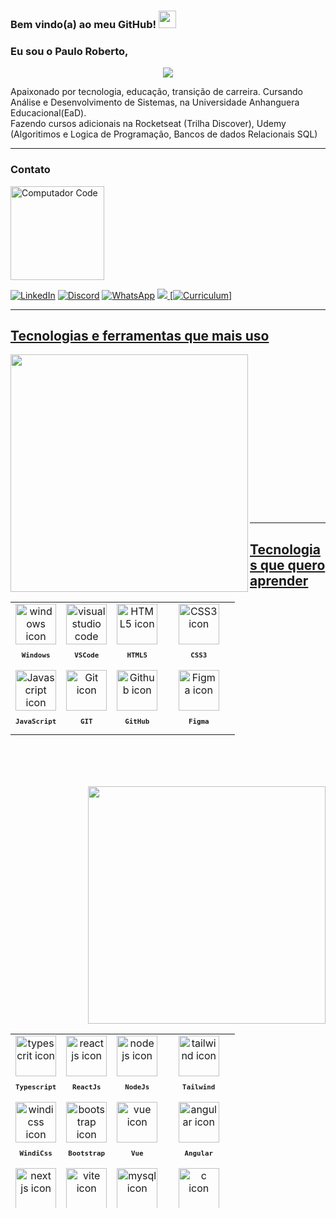 <div>
 <h3 align="left">
     Bem vindo(a) ao meu GitHub!
    <img src="https://media.giphy.com/media/hvRJCLFzcasrR4ia7z/giphy.gif" width="28">
 </h3>

### Eu sou o Paulo Roberto,
<p align="center">
      <a href="https://github.com/DenverCoder1/readme-typing-svg"><img src="https://readme-typing-svg.herokuapp.com/?lines=Desenvolvedor%20Front-End%20Jr!;Sempre%20Aprendendo%20coisas%20novas!&font=Fira%20Code&center=true&width=440&height=45&color=f75c7e&vCenter=true&size=22"></a>
    </p>
Apaixonado por tecnologia, educação, transição de carreira.
Cursando Análise e Desenvolvimento de Sistemas, na Universidade Anhanguera Educacional(EaD).<br/>
Fazendo cursos adicionais na Rocketseat (Trilha Discover), Udemy (Algoritimos e Logica de Programação, Bancos de dados Relacionais SQL)


 
 ---
 

 ### Contato 
 
 <p><img src="https://raw.githubusercontent.com/MicaelliMedeiros/micaellimedeiros/master/image/computer-illustration.png" min-width="150px" max-width="150px" width="150px" position="center" alt="Computador Code"></p>
 

[![LinkedIn](https://img.shields.io/badge/LinkedIn-0077B5?style=for-the-badge&logo=linkedin&logoColor=white)](https://www.linkedin.com/in/paulo-roberto-da-silva-099275231/)
[![Discord](https://img.shields.io/badge/Discord-7289DA?style=for-the-badge&logo=discord&logoColor=white)](https://discord.com/channels/@mePaulod44#1956/)
[![WhatsApp](https://img.shields.io/badge/WhatsApp-25D366?style=for-the-badge&logo=whatsapp&logoColor=white)](https://wa.me/5519983382067)
<a href = "mailto:probertos717@gmail.com"><img src="https://img.shields.io/badge/Gmail-D14836?style=for-the-badge&logo=gmail&logoColor=white" target="_blank">
[![Curriculum](https://img.shields.io/badge/Curr%C3%ADculo-4285F4?style=for-the-badge&amp;logo=read-the-docs&amp;logoColor=white)]
 
 ---
 
 ## Tecnologias e ferramentas que mais uso
 
 <img src="https://www.cross-media.es/wp-content/uploads/2020/05/Full-Stack-Developer-FB-L-3.png" align="left" width="380">
 
<table align="right" height="279px">
    <td align="center">
      <img src="https://user-images.githubusercontent.com/86276393/195136732-47fe1df9-2591-445a-bfac-fe540315f2a5.svg" width="65px" alt="windows icon"/><br>
      <sub>
        <b>
          <pre>Windows</pre>
        </b>
      </sub>
    </td>
    <td align="center">
      <img src="https://skillicons.dev/icons?i=vscode" width="65px" alt="visual studio code icon"/><br>
      <sub>
        <b>
          <pre>VSCode</pre>
        </b>
      </sub>
    </td>
        <td align="center">
      <img src="https://skillicons.dev/icons?i=html" width="65px" alt="HTML5 icon"/><br>
      <sub>
        <b>
          <pre>HTML5</pre>
        </b>
      </sub>
    </td>
    <td align="center" width="100px;">
      <img src="https://skillicons.dev/icons?i=css" width="65px" alt="CSS3 icon"/><br>
      <sub>
        <b>
          <pre>&emsp;CSS3&emsp;</pre>
        </b>
      </sub>
    </td>
  </tr>
  <tr>
  <tr>
    <td align="center">
      <img src="https://skillicons.dev/icons?i=javascript" width="65px" alt="Javascript icon"/><br>
      <sub>
        <b>
          <pre>JavaScript</pre>
        </b>
      </sub>
    </td>
    <td align="center">
      <img src="https://skillicons.dev/icons?i=git" width="65px" alt="Git icon"/><br>
      <sub>
        <b>
          <pre>GIT</pre>
        </b>
      </sub>
    </td>
   <td align="center">
      <img src="https://skillicons.dev/icons?i=github" width="65px" alt="Github icon"/><br>
      <sub>
        <b>
          <pre>GitHub</pre>
        </b>
      </sub>
    </td>
   <td align="center">
      <img src="https://skillicons.dev/icons?i=figma" width="65px" alt="Figma icon"/><br>
      <sub>
        <b>
          <pre>&emsp;Figma&emsp;</pre>
        </b>
      </sub>
    </td>
   <tr>
</table>
<br><br><br><br><br><br><br><br><br><br><br><br><br><br><br>
 
 ---

  ## Tecnologias que quero aprender
 
 <img src="https://m2up.com.br/wp-content/uploads/2020/04/aprender-mkt-digital-edit-1024x538.png" align="right" width="380">
  
  <table align="left" height="279px">
    <td align="center">
      <img src="https://skillicons.dev/icons?i=typescript" width="65px" alt="typescrit icon"/><br>
      <sub>
        <b>
          <pre>Typescript</pre>
        </b>
      </sub>
    </td>
    <td align="center">
      <img src="https://skillicons.dev/icons?i=react" width="65px" alt="react js icon"/><br>
      <sub>
        <b>
          <pre>ReactJs</pre>
        </b>
      </sub>
    </td>
        <td align="center">
      <img src="https://skillicons.dev/icons?i=nodejs" width="65px" alt="node js icon"/><br>
      <sub>
        <b>
          <pre>NodeJs</pre>
        </b>
      </sub>
    </td>
    <td align="center" width="100px;">
      <img src="https://skillicons.dev/icons?i=tailwind" width="65px" alt="tailwind icon"/><br>
      <sub>
        <b>
          <pre>&emsp;Tailwind&emsp;</pre>
        </b>
      </sub>
    </td>
  </tr>
  <tr>
  <tr>
    <td align="center">
      <img src="https://skillicons.dev/icons?i=windicss" width="65px" alt="windicss icon"/><br>
      <sub>
        <b>
          <pre>WindiCss</pre>
        </b>
      </sub>
    </td>
    <td align="center">
      <img src="https://skillicons.dev/icons?i=bootstrap" width="65px" alt="bootstrap icon"/><br>
      <sub>
        <b>
          <pre>Bootstrap</pre>
        </b>
      </sub>
    </td>
   <td align="center">
      <img src="https://skillicons.dev/icons?i=vue" width="65px" alt="vue icon"/><br>
      <sub>
        <b>
          <pre>Vue</pre>
        </b>
      </sub>
    </td>
   <td align="center">
      <img src="https://skillicons.dev/icons?i=angular" width="65px" alt="angular icon"/><br>
      <sub>
        <b>
          <pre>&emsp;Angular&emsp;</pre>
        </b>
      </sub>
    </td>
    <tr>
    <tr>
   <td align="center">
      <img src="https://skillicons.dev/icons?i=nextjs" width="65px" alt="next js icon"/><br>
      <sub>
        <b>
          <pre>NextJs</pre>
        </b>
      </sub>
    </td>
      <td align="center">
      <img src="https://skillicons.dev/icons?i=vite" width="65px" alt="vite icon"/><br>
      <sub>
        <b>
          <pre>Vite</pre>
        </b>
      </sub>
    </td>
      <td align="center">
      <img src="https://skillicons.dev/icons?i=mysql" width="65px" alt="mysql icon"/><br>
      <sub>
        <b>
          <pre>MySql</pre>
        </b>
      </sub>
    </td>
      <td align="center">
      <img src="https://skillicons.dev/icons?i=c" width="65px" alt="c icon"/><br>
      <sub>
        <b>
          <pre>&emsp;C&emsp;</pre>
        </b>
      </sub>
    </td>
     <tr>
     <tr> 
      <td align="center">
      <img src="https://skillicons.dev/icons?i=cs" width="65px" alt="cs icon"/><br>
      <sub>
        <b>
          <pre>CSharp</pre>
        </b>
      </sub>
    </td>
      <td align="center">
      <img src="https://skillicons.dev/icons?i=cpp" width="65px" alt="cpp icon"/><br>
      <sub>
        <b>
          <pre>C++</pre>
        </b>
      </sub>
    </td>
      <td align="center">
      <img src="https://skillicons.dev/icons?i=python" width="65px" alt="python icon"/><br>
      <sub>
        <b>
          <pre>Python</pre>
        </b>
      </sub>
    </td>
      <td align="center">
      <img src="https://skillicons.dev/icons?i=java" width="65px" alt="java icon"/><br>
      <sub>
        <b>
          <pre>Java</pre>
        </b>
      </sub>
    </td>
</table>
<br><br><br><br><br><br><br><br><br><br><br><br><br><br><br>
  
